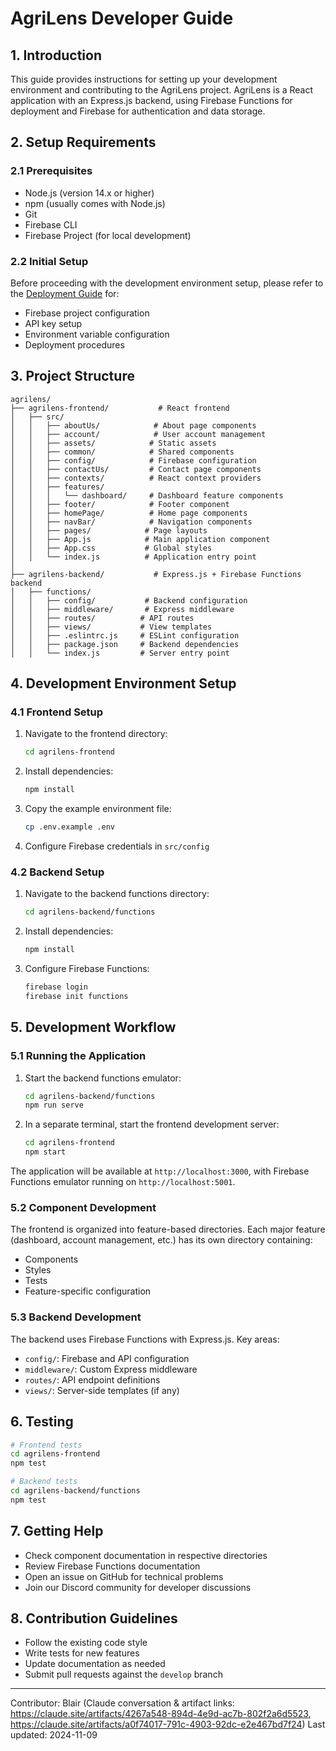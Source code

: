 # AgriLens Developer Guide

## 1. Introduction
This guide provides instructions for setting up your development environment and contributing to the AgriLens project. AgriLens is a React application with an Express.js backend, using Firebase Functions for deployment and Firebase for authentication and data storage.

## 2. Setup Requirements

### 2.1 Prerequisites
- Node.js (version 14.x or higher)
- npm (usually comes with Node.js)
- Git
- Firebase CLI
- Firebase Project (for local development)

### 2.2 Initial Setup

Before proceeding with the development environment setup, please refer to the [Deployment Guide](/deployment-guide.md) for:
- Firebase project configuration
- API key setup
- Environment variable configuration
- Deployment procedures

## 3. Project Structure

```
agrilens/
├── agrilens-frontend/           # React frontend
│   ├── src/
│   │   ├── aboutUs/            # About page components
│   │   ├── account/            # User account management
│   │   ├── assets/            # Static assets
│   │   ├── common/            # Shared components
│   │   ├── config/            # Firebase configuration
│   │   ├── contactUs/         # Contact page components
│   │   ├── contexts/          # React context providers
│   │   ├── features/
│   │   │   └── dashboard/     # Dashboard feature components
│   │   ├── footer/            # Footer component
│   │   ├── homePage/          # Home page components
│   │   ├── navBar/            # Navigation components
│   │   ├── pages/            # Page layouts
│   │   ├── App.js            # Main application component
│   │   ├── App.css           # Global styles
│   │   └── index.js          # Application entry point
│   
├── agrilens-backend/           # Express.js + Firebase Functions backend
│   ├── functions/
│   │   ├── config/           # Backend configuration
│   │   ├── middleware/       # Express middleware
│   │   ├── routes/          # API routes
│   │   ├── views/           # View templates
│   │   ├── .eslintrc.js     # ESLint configuration
│   │   ├── package.json     # Backend dependencies
│   │   └── index.js         # Server entry point
```

## 4. Development Environment Setup

### 4.1 Frontend Setup
1. Navigate to the frontend directory:
   ```bash
   cd agrilens-frontend
   ```
2. Install dependencies:
   ```bash
   npm install
   ```
3. Copy the example environment file:
   ```bash
   cp .env.example .env
   ```
4. Configure Firebase credentials in `src/config`

### 4.2 Backend Setup
1. Navigate to the backend functions directory:
   ```bash
   cd agrilens-backend/functions
   ```
2. Install dependencies:
   ```bash
   npm install
   ```
3. Configure Firebase Functions:
   ```bash
   firebase login
   firebase init functions
   ```

## 5. Development Workflow

### 5.1 Running the Application
1. Start the backend functions emulator:
   ```bash
   cd agrilens-backend/functions
   npm run serve
   ```
2. In a separate terminal, start the frontend development server:
   ```bash
   cd agrilens-frontend
   npm start
   ```
The application will be available at `http://localhost:3000`, with Firebase Functions emulator running on `http://localhost:5001`.

### 5.2 Component Development
The frontend is organized into feature-based directories. Each major feature (dashboard, account management, etc.) has its own directory containing:
- Components
- Styles
- Tests
- Feature-specific configuration

### 5.3 Backend Development
The backend uses Firebase Functions with Express.js. Key areas:
- `config/`: Firebase and API configuration
- `middleware/`: Custom Express middleware
- `routes/`: API endpoint definitions
- `views/`: Server-side templates (if any)

## 6. Testing
```bash
# Frontend tests
cd agrilens-frontend
npm test

# Backend tests
cd agrilens-backend/functions
npm test
```

## 7. Getting Help
- Check component documentation in respective directories
- Review Firebase Functions documentation
- Open an issue on GitHub for technical problems
- Join our Discord community for developer discussions

## 8. Contribution Guidelines
- Follow the existing code style
- Write tests for new features
- Update documentation as needed
- Submit pull requests against the `develop` branch

---
Contributor: Blair (Claude conversation & artifact links: https://claude.site/artifacts/4267a548-894d-4e9d-ac7b-802f2a6d5523, https://claude.site/artifacts/a0f74017-791c-4903-92dc-e2e467bd7f24) 
Last updated: 2024-11-09
